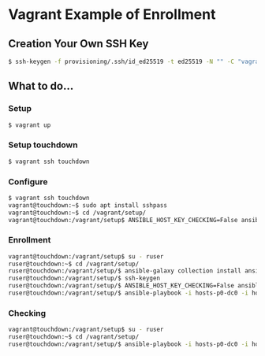 # Vagrant Example of Enrollment

## Creation Your Own SSH Key

```bash
$ ssh-keygen -f provisioning/.ssh/id_ed25519 -t ed25519 -N "" -C "vagrant@domain.local"
```

## What to do...

### Setup

```bash
$ vagrant up
```

### Setup touchdown

```bash
$ vagrant ssh touchdown
```

### Configure

```bash
$ vagrant ssh touchdown
vagrant@touchdown:~$ sudo apt install sshpass
vagrant@touchdown:~$ cd /vagrant/setup/
vagrant@touchdown:/vagrant/setup$ ANSIBLE_HOST_KEY_CHECKING=False ansible-playbook -i hosts-p0-dc0 -i hosts-p0-dc1 playbook_0_setup.yaml
```

### Enrollment

```bash
vagrant@touchdown:/vagrant/setup$ su - ruser
ruser@touchdown:~$ cd /vagrant/setup/
ruser@touchdown:/vagrant/setup/$ ansible-galaxy collection install ansible.posix
ruser@touchdown:/vagrant/setup/$ ssh-keygen
ruser@touchdown:/vagrant/setup/$ ANSIBLE_HOST_KEY_CHECKING=False ansible-playbook -i hosts-p0-dc0 -i hosts-p0-dc1 playbook_1_enrol_0_known_hosts.yaml --ask-pass
ruser@touchdown:/vagrant/setup/$ ansible-playbook -i hosts-p0-dc0 -i hosts-p0-dc1 playbook_1_enrol_1_authorized_key.yaml --ask-pass
```

### Checking

```bash
vagrant@touchdown:/vagrant/setup$ su - ruser
ruser@touchdown:~$ cd /vagrant/setup/
ruser@touchdown:/vagrant/setup/$ ansible-playbook -i hosts-p0-dc0 -i hosts-p0-dc1 playbook_2_check.yaml
```
